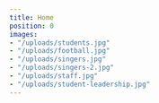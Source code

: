 ```yaml
---
title: Home
position: 0
images:
- "/uploads/students.jpg"
- "/uploads/football.jpg"
- "/uploads/singers.jpg"
- "/uploads/singers-2.jpg"
- "/uploads/staff.jpg"
- "/uploads/student-leadership.jpg"
---
```


